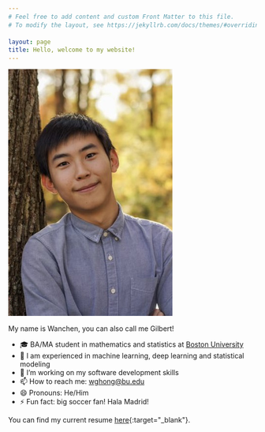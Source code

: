 ```yaml
---
# Feel free to add content and custom Front Matter to this file.
# To modify the layout, see https://jekyllrb.com/docs/themes/#overriding-theme-defaults

layout: page
title: Hello, welcome to my website!
---
```


![](/assets/pfp.jpg)

My name is Wanchen, you can also call me Gilbert!
- 🎓 BA/MA student in mathematics and statistics at [Boston University](https://www.bu.edu/)
- 🌱 I am experienced in machine learning, deep learning and statistical modeling
- 👯 I’m working on my software development skills
- 📫 How to reach me: wghong@bu.edu
- 😄 Pronouns: He/Him
- ⚡ Fun fact: big soccer fan! Hala Madrid!

You can find my current resume [here](/assets/resume.pdf){:target="_blank"}.
